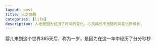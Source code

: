```yaml
---
layout: post
title: 人之觉醒
categories: [life]
description: 人老是因为经历了时间的变化，心灵成长不是随时间变化而成长.
---
```


婴儿来到这个世界365天后，称为一岁，是因为在这一年中经历了分分秒秒

